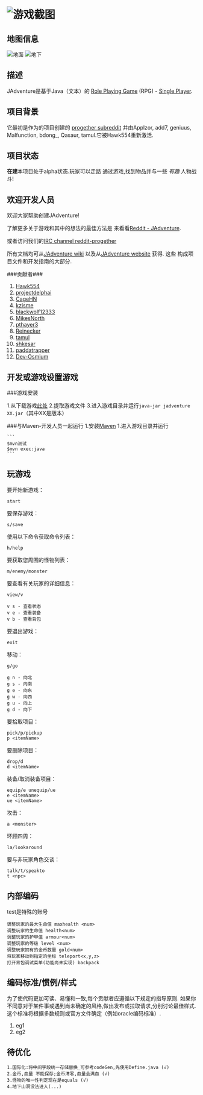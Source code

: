 ![](https://gitee.com/zgn_13200126222/jadventure/raw/master/doc/%E6%B8%B8%E6%88%8F%E6%88%AA%E5%9B%BE/20220824_001.png "游戏截图")
==============================================

地图信息
-------------

![地面](https://gitee.com/zgn_13200126222/jadventure/raw/master/doc/%E6%B8%B8%E6%88%8F%E5%9C%B0%E5%9B%BE%E6%95%B0%E6%8D%AE/%E5%9C%B0%E9%9D%A2%E5%9C%B0%E5%9B%BE.png "地面")
![地下](https://gitee.com/zgn_13200126222/jadventure/raw/master/doc/%E6%B8%B8%E6%88%8F%E5%9C%B0%E5%9B%BE%E6%95%B0%E6%8D%AE/%E5%9C%B0%E4%B8%8B%E5%9C%B0%E5%9B%BE.png "地下")



描述
-------------
JAdventure是基于Java（文本）的
[Role Playing Game](http://en.wikipedia.org/wiki/Role-playing_game) (RPG) -
[Single Player](http://en.wikipedia.org/wiki/Role-playing_game#Single-player).




项目背景
-------------
它最初是作为的项目创建的
[progether subreddit](http://www.reddit.com/r/progether)
并由Applzor, add7, geniuus, Malfunction, bdong\_, Qasaur, tamul.它被Hawk554重新激活.



项目状态
--------------
**在建**本项目处于alpha状态.玩家可以走路
通过游戏,找到物品并与一些 _有趣_ 人物战斗!



欢迎开发人员
----------------------
欢迎大家帮助创建JAdventure!

了解更多关于游戏和其中的想法的最佳方法是
来看看[Reddit - JAdventure](https://www.reddit.com/search?q=jadventure).

或者访问我们的[IRC channel reddit-progether](http://webchat.freenode.net/?channels=reddit-progether&uio=d4)

所有文档均可从[JAdventure wiki](https://github.com/progether/JAdventure/wiki)
以及从[JAdventure website](https://progether.github.io/JAdventure) 获得. 这些
构成项目文件和开发指南的大部分.

###贡献者###
 1. [Hawk554](https://github.com/hawk554)
 1. [projectdelphai](https://github.com/projectdelphai)
 1. [CageHN](https://github.com/CageHN)
 1. [kzisme](https://github.com/kzisme)
 1. [blackwolf12333](https://github.com/blackwolf12333)
 1. [MikesNorth](https://github.com/mikesnorth)
 1. [pthayer3](https://github.com/pthayer3)
 1. [Reinecker](https://github.com/reinecker)
 1. [tamul](https://github.com/tamul)
 1. [shkesar](https://github.com/shkesar)
 1. [paddatrapper](https://github.com/paddatrapper)
 1. [Dev-Osmium](https://github.com/Dev-Osmium)


开发或游戏设置游戏
-----------------------------------------------

###游戏安装

1.从下载游戏[此处](https://github.com/Progether/JAdventure/releases) 
2.提取游戏文件
3.进入游戏目录并运行`java-jar jadventure XX.jar`（其中XX是版本）

###与Maven-开发人员一起运行
1.安装[Maven](http://maven.apache.com)
1.进入游戏目录并运行

    ```
    $mvn测试
    $mvn exec:java
    ```

玩游戏
----------------
要开始新游戏：

	start
要保存游戏：

	s/save
使用以下命令获取命令列表：

	h/help
要获取您周围的怪物列表：

	m/enemy/monster
要查看有关玩家的详细信息：
    
    view/v

	v s - 查看状态
    v e - 查看装备
    v b - 查看背包
要退出游戏：

	exit
移动：

    g/go
    
	g n - 向北
	g s - 向南
	g e - 向东
	g w - 向西
	g u - 向上
    g d - 向下
要拾取项目：
    
    pick/p/pickup
	p <itemName>
要删除项目：

    drop/d
	d <itemName>
装备/取消装备项目：

    equip/e unequip/ue
	e <itemName>
    ue <itemName>
攻击：

	a <monster>
环顾四周：

	la/lookaround
要与非玩家角色交谈：

    talk/t/speakto
	t <npc>
	

内部编码
--------------------------------

test是特殊的账号

    调整玩家的最大生命值 maxhealth <num>
    调整玩家的生命值 health<num>
    调整玩家的护甲值 armour<num>
    调整玩家的等级 level <num>
    调整玩家拥有的金币数量 gold<num>
    将玩家移动到指定的坐标 teleport<x,y,z>
    打开背包调试菜单(功能尚未实现) backpack



编码标准/惯例/样式
--------------------------------
为了使代码更加可读、易懂和一致,每个贡献者应遵循以下规定的指导原则.
如果你不同意对于某件事或遇到尚未确定的风格,做出发布或拉取请求,分别讨论最佳样式.
这个标准将根据多数规则或官方文件确定（例如oracle编码标准）.

 1. eg1
 1. eg2 

待优化
--------------------------------
    1.国际化:将中间字段统一存储替换_可参考codeGen,先使用Define.java (√)
    2.金币,血量 不能保存;金币清零,血量会满血 (√)
    3.怪物的唯一性判定现在是equals (√)
    4.地下山洞没法进入(...)
